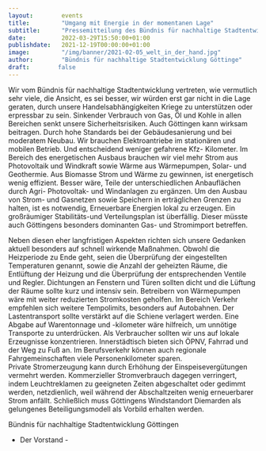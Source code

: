 ```yaml
---
layout:        events
title:         "Umgang mit Energie in der momentanen Lage"
subtitle:      "Pressemitteilung des Bündnis für nachhaltige Stadtentwicklung Göttingen"
date:          2022-03-29T15:50:00+01:00
publishdate:   2021-12-19T00:00:00+01:00
image:         "/img/banner/2021-02-05_welt_in_der_hand.jpg"
author:        "Bündnis für nachhaltige Stadtentwicklung Göttinge"
draft:        false
---
```



Wir vom Bündnis für nachhaltige Stadtentwicklung vertreten, wie vermutlich sehr viele, die Ansicht, es sei besser, wir würden erst gar nicht in die Lage geraten, durch unsere Handelsabhängigkeiten Kriege zu unterstützen oder erpressbar zu sein. 
Sinkender Verbrauch von Gas, Öl und Kohle in allen Bereichen senkt unsere Sicherheitsrisiken. Auch Göttingen kann wirksam beitragen.
Durch hohe Standards bei der Gebäudesanierung und bei moderatem Neubau. Wir brauchen Elektroantriebe im stationären und mobilen Betrieb. Und entscheidend weniger gefahrene Kfz- Kilometer.
Im Bereich des energetischen Ausbaus brauchen wir viel mehr Strom aus Photovoltaik und 
Windkraft sowie Wärme aus Wärmepumpen, Solar- und Geothermie.
Aus Biomasse Strom und Wärme zu gewinnen, ist energetisch wenig effizient. Besser wäre, Teile der unterschiedlichen Anbauflächen durch Agri- Photovoltak- und Windanlagen zu ergänzen.
Um den Ausbau von Strom- und Gasnetzen sowie Speichern in erträglichen Grenzen zu 
halten, ist es notwendig, Erneuerbare Energien lokal zu erzeugen. Ein großräumiger Stabilitäts-und Verteilungsplan ist überfällig. Dieser müsste auch Göttingens besonders dominanten Gas- und Stromimport betreffen.

Neben diesen eher langfristigen Aspekten richten sich unsere Gedanken aktuell besonders auf schnell wirkende Maßnahmen. 
Obwohl die Heizperiode zu Ende geht, seien die Überprüfung der eingestellten Temperaturen genannt, sowie die Anzahl der geheizten Räume, die Entlüftung der Heizung und die Überprüfung der entsprechenden Ventile und Regler. Dichtungen an Fenstern und Türen sollten dicht und die Lüftung der Räume sollte kurz und intensiv sein. Betreibern von Wärmepumpen wäre mit weiter reduzierten Stromkosten geholfen.
Im Bereich Verkehr empfehlen sich weitere Tempolimits, besonders auf Autobahnen. 
Der Lastentransport sollte verstärkt auf die Schiene verlagert werden. Eine Abgabe auf Warentonnage und -kilometer wäre hilfreich, um unnötige Transporte zu unterdrücken. Als Verbraucher sollten wir uns auf lokale Erzeugnisse konzentrieren. Innerstädtisch bieten sich  ÖPNV, Fahrrad und der Weg zu Fuß an. Im Berufsverkehr können auch regionale Fahrgemeinschaften viele Personenkilometer sparen.                                                                               
Private Stromerzeugung kann durch Erhöhung der Einspeisevergütungen vermehrt werden. 
Kommerzieller Stromverbrauch dagegen verringert, indem Leuchtreklamen zu geeigneten Zeiten abgeschaltet oder gedimmt werden, netzdienlich, weil während der Abschaltzeiten wenig erneuerbarer Strom anfällt.
Schließlich muss Göttingens Windstandort Diemarden als gelungenes Beteiligungsmodell als Vorbild erhalten werden.                                                                           


 	
Bündnis für nachhaltige Stadtentwicklung Göttingen
- Der Vorstand -

